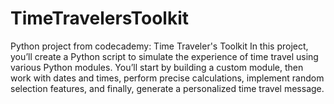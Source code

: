 # TimeTravelersToolkit
Python project from codecademy:
Time Traveler's Toolkit
In this project, you’ll create a Python script to simulate the experience of time travel using various Python modules. You’ll start by building a custom module, then work with dates and times, perform precise calculations, implement random selection features, and finally, generate a personalized time travel message.
